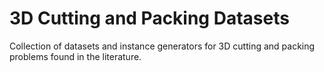 # 3D Cutting and Packing Datasets

Collection of datasets and instance generators for 3D cutting and packing problems found in the literature.
